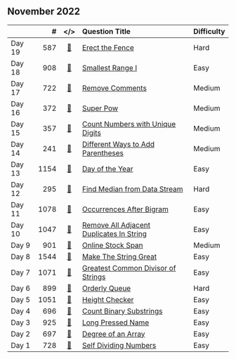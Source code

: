## November 2022

||#|</>|Question Title|Difficulty|
|:--|--:|:-:|:--|:--|
|Day 19|587|[📎](../src/q_551_600/q0587.cc)|[Erect the Fence](https://leetcode.com/problems/erect-the-fence/)|Hard|
|Day 18|908|[📎](../src/q_901_950/q0908.cc)|[Smallest Range I](https://leetcode.com/problems/smallest-range-i/)|Easy|
|Day 17|722|[📎](../src/q_701_750/q0722.cc)|[Remove Comments](https://leetcode.com/problems/remove-comments/)|Medium|
|Day 16|372|[📎](../src/q_351_400/q0372.cc)|[Super Pow](https://leetcode.com/problems/super-pow/)|Medium|
|Day 15|357|[📎](../src/q_351_400/q0357.cc)|[Count Numbers with Unique Digits](https://leetcode.com/problems/count-numbers-with-unique-digits/)|Medium|
|Day 14|241|[📎](../src/q_201_250/q0241.cc)|[Different Ways to Add Parentheses](https://leetcode.com/problems/different-ways-to-add-parentheses/)|Medium|
|Day 13|1154|[📎](../src/q_1151_1200/q1154.cc)|[Day of the Year](https://leetcode.com/problems/day-of-the-year/)|Easy|
|Day 12|295|[📎](../src/q_251_300/q0295.cc)|[Find Median from Data Stream](https://leetcode.com/problems/find-median-from-data-stream/)|Hard|
|Day 11|1078|[📎](../src/q_1051_1100/q1078.cc)|[Occurrences After Bigram](https://leetcode.com/problems/occurrences-after-bigram/)|Easy|
|Day 10|1047|[📎](../src/q_1001_1050/q1047.cc)|[Remove All Adjacent Duplicates In String](https://leetcode.com/problems/remove-all-adjacent-duplicates-in-string/)|Easy|
|Day 9|901|[📎](../src/q_901_950/q0901.cc)|[Online Stock Span](https://leetcode.com/problems/online-stock-span/)|Medium|
|Day 8|1544|[📎](../src/q_1501_1550/q1544.cc)|[Make The String Great](https://leetcode.com/problems/make-the-string-great/)|Easy|
|Day 7|1071|[📎](../src/q_1051_1100/q1071.cc)|[Greatest Common Divisor of Strings](https://leetcode.com/problems/greatest-common-divisor-of-strings/)|Easy|
|Day 6|899|[📎](../src/q_851_900/q0899.cc)|[Orderly Queue](https://leetcode.com/problems/orderly-queue/)|Hard|
|Day 5|1051|[📎](../src/q_1051_1100/q1051.cc)|[Height Checker](https://leetcode.com/problems/height-checker/)|Easy|
|Day 4|696|[📎](../src/q_651_700/q0696.cc)|[Count Binary Substrings](https://leetcode.com/problems/count-binary-substrings/)|Easy|
|Day 3|925|[📎](../src/q_901_950/q0925.cc)|[Long Pressed Name](https://leetcode.com/problems/long-pressed-name/)|Easy|
|Day 2|697|[📎](../src/q_651_700/q0697.cc)|[Degree of an Array](https://leetcode.com/problems/degree-of-an-array/)|Easy|
|Day 1|728|[📎](../src/q_701_750/q0728.cc)|[Self Dividing Numbers](https://leetcode.com/problems/self-dividing-numbers/)|Easy|

